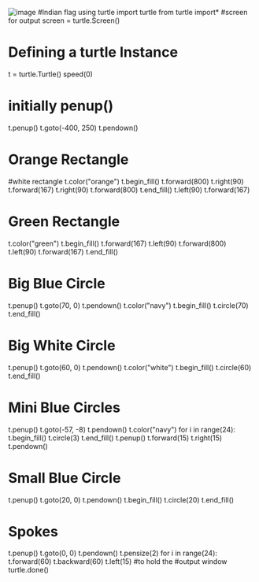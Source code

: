 ![image](https://github.com/user-attachments/assets/4419a52d-2784-46c8-a787-ee080c9df61f)
#Indian flag using turtle 
import turtle
from turtle import*
#screen for output
screen = turtle.Screen()
# Defining a turtle Instance
t = turtle.Turtle()
speed(0)
# initially penup()
t.penup()
t.goto(-400, 250)
t.pendown()
# Orange Rectangle
#white rectangle
t.color("orange")
t.begin_fill()
t.forward(800)
t.right(90)
t.forward(167)
t.right(90)
t.forward(800)
t.end_fill()
t.left(90)
t.forward(167)
# Green Rectangle
t.color("green")
t.begin_fill()
t.forward(167)
t.left(90)
t.forward(800)
t.left(90)
t.forward(167)
t.end_fill()
# Big Blue Circle
t.penup()
t.goto(70, 0)
t.pendown()
t.color("navy")
t.begin_fill()
t.circle(70)
t.end_fill()
# Big White Circle
t.penup()
t.goto(60, 0)
t.pendown()
t.color("white")
t.begin_fill()
t.circle(60)
t.end_fill()
# Mini Blue Circles
t.penup()
t.goto(-57, -8)
t.pendown()
t.color("navy")
for i in range(24):
	t.begin_fill()
	t.circle(3)
	t.end_fill()
	t.penup()
	t.forward(15)
	t.right(15)
	t.pendown()
# Small Blue Circle
t.penup()
t.goto(20, 0)
t.pendown()
t.begin_fill()
t.circle(20)
t.end_fill()
# Spokes
t.penup()
t.goto(0, 0)
t.pendown()
t.pensize(2)
for i in range(24):
	t.forward(60)
	t.backward(60)
	t.left(15)
#to hold the
#output window
turtle.done()
